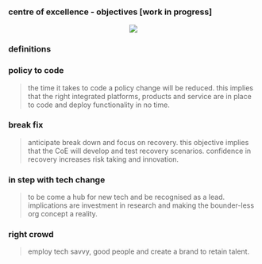 ###  centre of excellence  - objectives [work in progress]


<p align="center">
  <img src="https://rawgit.com/Abdul2/CentreOfExcellence/master/CeO-objectives%20.png">
</p>

### definitions

### policy to code

> the time it takes to code a policy change will be reduced. this implies that the right integrated platforms, products and service are in place to code and deploy functionality in no time.

### break fix

> anticipate break down and focus on recovery. this objective implies that the CoE will develop and test recovery scenarios. confidence in recovery increases risk taking and innovation.

### in step with tech change 

> to be come a hub for new tech and be recognised as a lead. implications are investment in research and making the bounder-less org concept a reality.


### right crowd

> employ tech savvy, good people and create a brand to retain talent.
